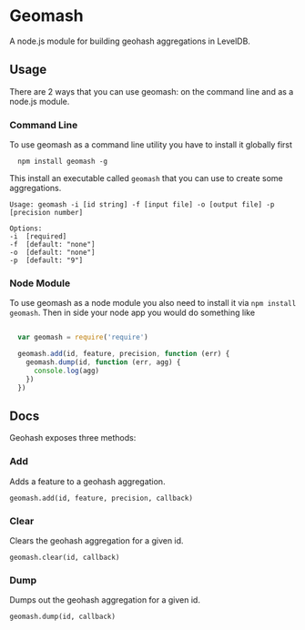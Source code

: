# Geomash

A node.js module for building geohash aggregations in LevelDB. 

## Usage 

There are 2 ways that you can use geomash: on the command line and as a node.js module. 

### Command Line

To use geomash as a command line utility you have to install it globally first

  ```
    npm install geomash -g 
  ```

This install an executable called `geomash` that you can use to create some aggregations. 

  ``` 
Usage: geomash -i [id string] -f [input file] -o [output file] -p [precision number]

Options:
  -i  [required]
  -f  [default: "none"]
  -o  [default: "none"]
  -p  [default: "9"]
  ```

### Node Module 

To use geomash as a node module you also need to install it via `npm install geomash`. Then in side your node app you would do something like

  ```javascript 

    var geomash = require('require')

    geomash.add(id, feature, precision, function (err) {
      geomash.dump(id, function (err, agg) {
        console.log(agg)
      })
    })
 
  ```

## Docs 

Geohash exposes three methods: 

### Add
 
Adds a feature to a geohash aggregation. 

`geomash.add(id, feature, precision, callback)` 

### Clear

Clears the geohash aggregation for a given id. 

`geomash.clear(id, callback)`

### Dump

Dumps out the geohash aggregation for a given id.

`geomash.dump(id, callback)`


